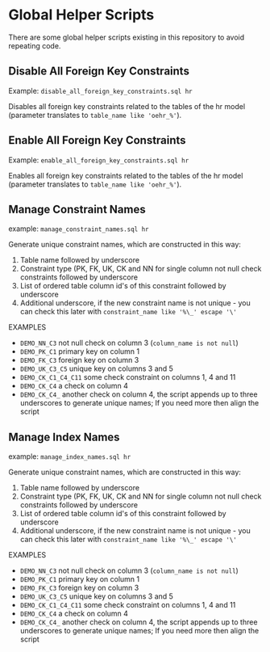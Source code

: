 # Global Helper Scripts

There are some global helper scripts existing in this repository to avoid repeating code.

## Disable All Foreign Key Constraints

Example: `disable_all_foreign_key_constraints.sql hr`

Disables all foreign key constraints related to the tables of the hr model (parameter translates to `table_name like 'oehr_%'`).

## Enable All Foreign Key Constraints

Example: `enable_all_foreign_key_constraints.sql hr`

Enables all foreign key constraints related to the tables of the hr model (parameter translates to `table_name like 'oehr_%'`).

## Manage Constraint Names

example: `manage_constraint_names.sql hr`

Generate unique constraint names, which are constructed in this way:

1. Table name followed by underscore
2. Constraint type (PK, FK, UK, CK and NN for single column not null check constraints followed by underscore
3. List of ordered table column id's of this constraint followed by underscore
4. Additional underscore, if the new constraint name is not unique - you can check this later with `constraint_name like '%\_' escape '\'`

EXAMPLES

- `DEMO_NN_C3` not null check on column 3  (`column_name is not null`)
- `DEMO_PK_C1` primary key on column 1
- `DEMO_FK_C3` foreign key on column 3
- `DEMO_UK_C3_C5` unique key on columns 3 and 5
- `DEMO_CK_C1_C4_C11` some check constraint on columns 1, 4 and 11
- `DEMO_CK_C4` a check on column 4
- `DEMO_CK_C4_` another check on column 4, the script appends up to three underscores to generate unique names; If you need more then align the script

## Manage Index Names

example: `manage_index_names.sql hr`

Generate unique constraint names, which are constructed in this way:

1. Table name followed by underscore
2. Constraint type (PK, FK, UK, CK and NN for single column not null check constraints followed by underscore
3. List of ordered table column id's of this constraint followed by underscore
4. Additional underscore, if the new constraint name is not unique - you can check this later with `constraint_name like '%\_' escape '\'`

EXAMPLES

- `DEMO_NN_C3` not null check on column 3  (`column_name is not null`)
- `DEMO_PK_C1` primary key on column 1
- `DEMO_FK_C3` foreign key on column 3
- `DEMO_UK_C3_C5` unique key on columns 3 and 5
- `DEMO_CK_C1_C4_C11` some check constraint on columns 1, 4 and 11
- `DEMO_CK_C4` a check on column 4
- `DEMO_CK_C4_` another check on column 4, the script appends up to three underscores to generate unique names; If you need more then align the script
